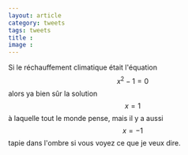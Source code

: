```yaml
---
layout: article
category: tweets
tags: tweets 
title : 
image :
---
```


Si le réchauffement climatique était l'équation $$x^2-1=0$$ alors ya bien sûr la solution $$x=1$$ à laquelle tout le monde pense, mais il y a aussi $$x=-1$$ tapie dans l'ombre si vous voyez ce que je veux dire. 

